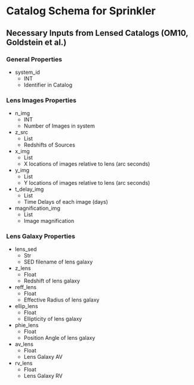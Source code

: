 # Catalog Schema for Sprinkler

## Necessary Inputs from Lensed Catalogs (OM10, Goldstein et al.)
### General Properties
* system_id
	* INT
	* Identifier in Catalog
### Lens Images Properties
* n_img
	* INT
	* Number of Images in system
* z_src
	* List
	* Redshifts of Sources
* x_img
	* List
	* X locations of images relative to lens (arc seconds)
* y_img
	* List
	* Y locations of images relative to lens (arc seconds)
* t_delay_img
	* List
	* Time Delays of each image (days)
* magnification_img
	* List
	* Image magnification

### Lens Galaxy Properties
* lens_sed
	* Str
	* SED filename of lens galaxy
* z_lens
	* Float
	* Redshift of lens galaxy
* reff_lens
	* Float
	* Effective Radius of lens galaxy
* ellip_lens
	* Float
	* Ellipticity of lens galaxy
* phie_lens
	* Float
	* Position Angle of lens galaxy
* av_lens
	* Float
	* Lens Galaxy AV
* rv_lens
	* Float
	* Lens Galaxy RV
